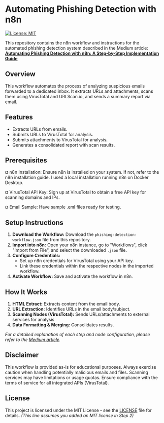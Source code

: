 # Automating Phishing Detection with n8n

[![License: MIT](https://img.shields.io/badge/License-MIT-yellow.svg)](https://opensource.org/licenses/MIT) 

This repository contains the n8n workflow and instructions for the automated phishing detection system described in the Medium article:
**[Automating Phishing Detection with n8n: A Step-by-Step Implementation Guide](https://medium.com/@beproy92/automating-phishing-detection-with-n8n-a-step-by-step-implementation-guide-67e606431ea4)**

## Overview
This workflow automates the process of analyzing suspicious emails forwarded to a dedicated inbox. It extracts URLs and attachments, scans them using VirusTotal and URLScan.io, and sends a summary report via email.

## Features

* Extracts URLs from emails.
* Submits URLs to VirusTotal for analysis.
* Submits attachments to VirusTotal for analysis.
* Generates a consolidated report with scan results.

## Prerequisites
¤ n8n Installation: Ensure n8n is installed on your system. If not, refer to the n8n installation guide.​ I used a local installation running n8n on Docker Desktop.

¤ VirusTotal API Key: Sign up at VirusTotal to obtain a free API key for scanning domains and IPs.​

¤ Email Sample: Have sample .eml files ready for testing.

## Setup Instructions

1.  **Download the Workflow:** Download the `phishing-detection-workflow.json` file from this repository.
2.  **Import into n8n:** Open your n8n instance, go to "Workflows", click "Import from File", and select the downloaded `.json` file.
3.  **Configure Credentials:**
    * Set up n8n credentials for VirusTotal using your API key.
    * Link these credentials within the respective nodes in the imported workflow.
4.  **Activate Workflow:** Save and activate the workflow in n8n.

## How It Works

1.  **HTML Extract:** Extracts content from the email body.
2.  **URL Extraction:** Identifies URLs in the email body/subject.
3.  **Scanning Nodes (VirusTotal):** Sends URLs/attachments to external services for analysis.
4.  **Data Formatting & Merging:** Consolidates results.


*For a detailed explanation of each step and node configuration, please refer to the [Medium article](https://medium.com/@beproy92/automating-phishing-detection-with-n8n-a-step-by-step-implementation-guide-67e606431ea4).*

## Disclaimer

This workflow is provided as-is for educational purposes. Always exercise caution when handling potentially malicious emails and files. Scanning services may have limitations or usage quotas. Ensure compliance with the terms of service for all integrated APIs (VirusTotal).

## License

This project is licensed under the MIT License - see the [LICENSE](LICENSE) file for details. *(This line assumes you added an MIT license in Step 2)*
